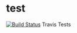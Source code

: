 test
====
[![Build Status](https://travis-ci.org/MarcMPWAR/test.png?branch=master)](https://travis-ci.org/MarcMPWAR/test)
Travis Tests
